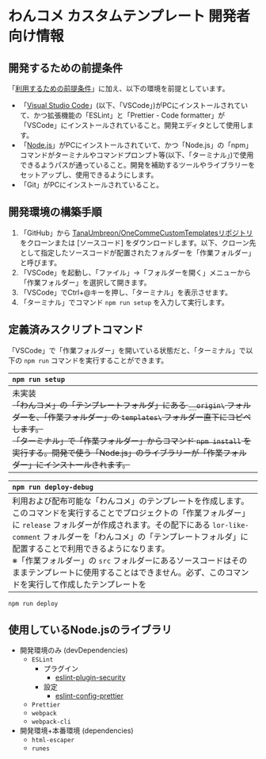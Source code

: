 # わんコメ カスタムテンプレート 開発者向け情報

## 開発するための前提条件

「[利用するための前提条件](https://github.com/TanaUmbreon/OneCommeCustomTemplates/README.md#利用するための前提条件)」に加え、以下の環境を前提としています。

- 「[Visual Studio Code](https://code.visualstudio.com/)」(以下、「VSCode」)がPCにインストールされていて、かつ拡張機能の「ESLint」と「Prettier - Code formatter」が「VSCode」にインストールされていること。開発エディタとして使用します。
- 「[Node.js](https://nodejs.org/ja)」がPCにインストールされていて、かつ「Node.js」の「npm」コマンドがターミナルやコマンドプロンプト等(以下、「ターミナル」)で使用できるようパスが通っていること。開発を補助するツールやライブラリーをセットアップし、使用できるようにします。
- 「Git」がPCにインストールされていること。

## 開発環境の構築手順

1. 「GitHub」から [TanaUmbreon/OneCommeCustomTemplatesリポジトリ](https://github.com/TanaUmbreon/OneCommeCustomTemplates) をクローンまたは [ソースコード] をダウンロードします。以下、クローン先として指定したソースコードが配置されたフォルダーを「作業フォルダー」と呼びます。
2. 「VSCode」を起動し、「ファイル」→「フォルダーを開く」メニューから「作業フォルダー」を選択して開きます。
3. 「VSCode」でCtrl+@キーを押し、「ターミナル」を表示させます。
4. 「ターミナル」でコマンド `npm run setup` を入力して実行します。

## 定義済みスクリプトコマンド

「VSCode」で「作業フォルダー」を開いている状態だと、「ターミナル」で以下の `npm run` コマンドを実行することができます。

|`npm run setup`|
|:--|
|未実装<br>~~「わんコメ」の「テンプレートフォルダ」にある `__origin\` フォルダーを、「作業フォルダー」の `templates\` フォルダー直下にコピペします。~~<br>~~「ターミナル」で「作業フォルダー」からコマンド `npm install` を実行する。開発で使う「Node.js」のライブラリーが「作業フォルダー」にインストールされます。~~|

|`npm run deploy-debug`|
|:--|
|利用および配布可能な「わんコメ」のテンプレートを作成します。<br>このコマンドを実行することでプロジェクトの「作業フォルダー」に `release` フォルダーが作成されます。その配下にある `lor-like-comment` フォルダーを「わんコメ」の「テンプレートフォルダ」に配置することで利用できるようになります。<br>※「作業フォルダー」の `src` フォルダーにあるソースコードはそのままテンプレートに使用することはできません。必ず、このコマンドを実行して作成したテンプレートを|

`npm run deploy`

## 使用しているNode.jsのライブラリ

- 開発環境のみ (devDependencies)
  - `ESLint`
    - プラグイン
      - [eslint-plugin-security](https://github.com/eslint-community/eslint-plugin-security)
    - 設定
      - [eslint-config-prettier](https://github.com/prettier/eslint-config-prettier)
  - `Prettier`
  - `webpack`
  - `webpack-cli`
- 開発環境+本番環境 (dependencies)
  - `html-escaper`
  - `runes`
